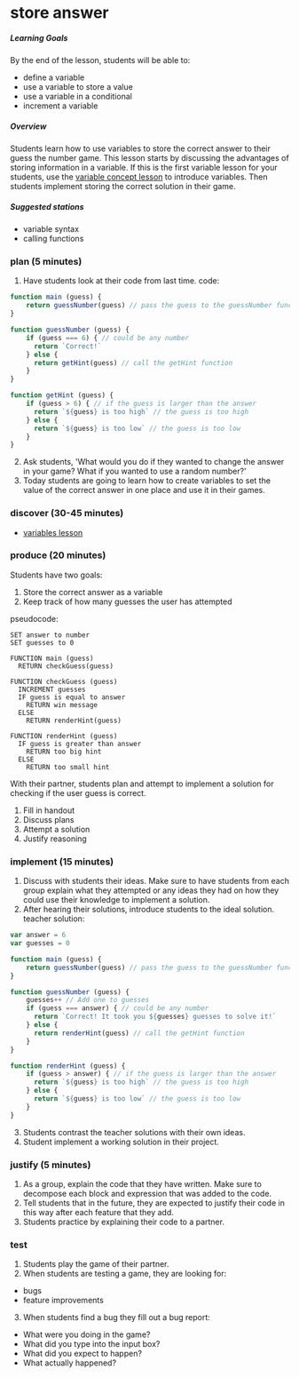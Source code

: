 # store answer

##### Learning Goals
By the end of the lesson, students will be able to:
  - define a variable
  - use a variable to store a value
  - use a variable in a conditional
  - increment a variable

##### Overview
Students learn how to use variables to store the correct answer to their guess the number game.  This lesson starts by discussing the advantages of storing information in a variable. If this is the first variable lesson for your students, use the [variable concept lesson](concepts/variables.md) to introduce variables. Then students implement storing the correct solution in their game.

##### Suggested stations
- variable syntax
- calling functions

### plan (5 minutes)
1. Have students look at their code from last time.
  code:
  ```js
  function main (guess) {
      return guessNumber(guess) // pass the guess to the guessNumber function
  }

  function guessNumber (guess) {
      if (guess === 6) { // could be any number
        return `Correct!`
      } else {
        return getHint(guess) // call the getHint function
      }      
  }

  function getHint (guess) {
      if (guess > 6) { // if the guess is larger than the answer
        return `${guess} is too high` // the guess is too high
      } else {
        return `${guess} is too low` // the guess is too low
      }
  }
  ```
2. Ask students, 'What would you do if they wanted to change the answer in your game? What if you wanted to use a random number?'
3. Today students are going to learn how to create variables to set the value of the correct answer in one place and use it in their games.

### discover (30-45 minutes)
- [variables lesson](concepts/variables.md)

### produce (20 minutes)
Students have two goals:
1. Store the correct answer as a variable
2. Keep track of how many guesses the user has attempted

pseudocode:
```
SET answer to number
SET guesses to 0

FUNCTION main (guess)
  RETURN checkGuess(guess)

FUNCTION checkGuess (guess)
  INCREMENT guesses
  IF guess is equal to answer
    RETURN win message
  ELSE
    RETURN renderHint(guess)

FUNCTION renderHint (guess)
  IF guess is greater than answer
    RETURN too big hint
  ELSE
    RETURN too small hint
```

With their partner, students plan and attempt to implement a solution for checking if the user guess is correct.

1. Fill in handout
2. Discuss plans
3. Attempt a solution
4. Justify reasoning

### implement (15 minutes)
1. Discuss with students their ideas. Make sure to have students from each group explain what they attempted or any ideas they had on how they could use their knowledge to implement a solution.
2. After hearing their solutions, introduce students to the ideal solution.
  teacher solution:

  ```js
  var answer = 6
  var guesses = 0

  function main (guess) {
      return guessNumber(guess) // pass the guess to the guessNumber function
  }

  function guessNumber (guess) {
      guesses++ // Add one to guesses
      if (guess === answer) { // could be any number
        return `Correct! It took you ${guesses} guesses to solve it!`
      } else {
        return renderHint(guess) // call the getHint function
      }      
  }

  function renderHint (guess) {
      if (guess > answer) { // if the guess is larger than the answer
        return `${guess} is too high` // the guess is too high
      } else {
        return `${guess} is too low` // the guess is too low
      }
  }
  ```
3. Students contrast the teacher solutions with their own ideas.
4. Student implement a working solution in their project.

### justify (5 minutes)
1. As a group, explain the code that they have written. Make sure to decompose each block and expression that was added to the code.
2. Tell students that in the future, they are expected to justify their code in this way after each feature that they add.
3. Students practice by explaining their code to a partner.

### test
1. Students play the game of their partner.
2. When students are testing a game, they are looking for:
  - bugs
  - feature improvements
3. When students find a bug they fill out a bug report:
  - What were you doing in the game?
  - What did you type into the input box?
  - What did you expect to happen?
  - What actually happened?

